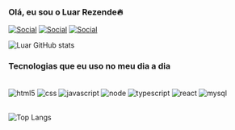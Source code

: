 
### Olá, eu sou o Luar Rezende🔥

[![Social](https://img.shields.io/badge/LinkedIn-0077B5?style=for-the-badge&logo=linkedin&logoColor=white)](https://www.linkedin.com/in/luarrezende/)
[![Social](https://img.shields.io/badge/Instagram-E4405F?style=for-the-badge&logo=instagram&logoColor=white)](https://www.instagram.com/luarrezende/)
[![Social](https://img.shields.io/badge/Codewars-B1361E?style=for-the-badge&logo=Codewars&logoColor=white)](https://www.codewars.com/users/Luarrezende)

![Luar GitHub stats](https://github-readme-stats.vercel.app/api?username=Luarrezende&show_icons=true&theme=dracula)

### Tecnologias que eu uso no meu dia a dia

<div style="display: inline_block"><br/>
  <img align="center" alt="html5" src="https://img.shields.io/badge/HTML5-E34F26?style=for-the-badge&logo=html5&logoColor=white" />
  <img align="center" alt="css" src="https://img.shields.io/badge/CSS3-1572B6?style=for-the-badge&logo=css3&logoColor=white" />
  <img align="center" alt="javascript" src="https://img.shields.io/badge/JavaScript-F7DF1E?style=for-the-badge&logo=javascript&logoColor=black" />
  <img align="center" alt="node" src="https://img.shields.io/badge/Node.js-43853D?style=for-the-badge&logo=node.js&logoColor=white" />
  <img align="center" alt="typescript" src="https://img.shields.io/badge/TypeScript-007ACC?style=for-the-badge&logo=typescript&logoColor=white" />
  <img align="center" alt="react" src="https://img.shields.io/badge/React-20232A?style=for-the-badge&logo=react&logoColor=61DAFB" />
  <img align="center" alt="mysql" src="https://img.shields.io/badge/MySQL-005C84?style=for-the-badge&logo=mysql&logoColor=white" />
</div><br />

![Top Langs](https://github-readme-stats.vercel.app/api/top-langs/?username=Luarrezende&layout=compact)
